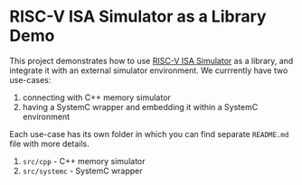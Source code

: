 # RISC-V ISA Simulator as a Library Demo

This project demonstrates how to use [RISC-V ISA Simulator](https://github.com/riscv-software-src/riscv-isa-sim) as a library, and integrate it with an external simulator environment. 
We currrently have two use-cases: 
1. connecting with C++ memory simulator
2. having a SystemC wrapper and embedding it within a SystemC environment

Each use-case has its own folder in which you can find separate `README.md` file with more details.
1. `src/cpp` - C++ memory simulator
2. `src/systemc` - SystemC wrapper
